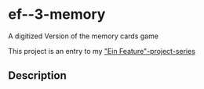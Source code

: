 # ef--3-memory
A digitized Version of the memory cards game

This project is an entry to my ["Ein Feature"-project-series](http://tobias.gepp-im-web.de/archives/category/ein-feature-projekt/)

## Description


